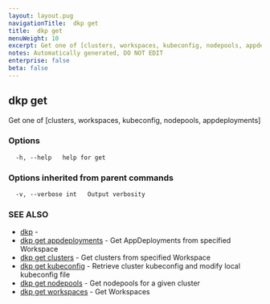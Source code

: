 ```yaml
---
layout: layout.pug
navigationTitle:  dkp get
title:  dkp get
menuWeight: 10
excerpt: Get one of [clusters, workspaces, kubeconfig, nodepools, appdeployments]
notes: Automatically generated, DO NOT EDIT
enterprise: false
beta: false
---
```

<!-- vale off -->
<!-- markdownlint-disable -->

## dkp get

Get one of [clusters, workspaces, kubeconfig, nodepools, appdeployments]

### Options

```
  -h, --help   help for get
```

### Options inherited from parent commands

```
  -v, --verbose int   Output verbosity
```

### SEE ALSO

* [dkp](/dkp/kommander/2.2/cli/dkp/)	 - 
* [dkp get appdeployments](/dkp/kommander/2.2/cli/dkp/get/appdeployments/)	 - Get AppDeployments from specified Workspace
* [dkp get clusters](/dkp/kommander/2.2/cli/dkp/get/clusters/)	 - Get clusters from specified Workspace
* [dkp get kubeconfig](/dkp/kommander/2.2/cli/dkp/get/kubeconfig/)	 - Retrieve cluster kubeconfig and modify local kubeconfig file
* [dkp get nodepools](/dkp/kommander/2.2/cli/dkp/get/nodepools/)	 - Get nodepools for a given cluster
* [dkp get workspaces](/dkp/kommander/2.2/cli/dkp/get/workspaces/)	 - Get Workspaces

